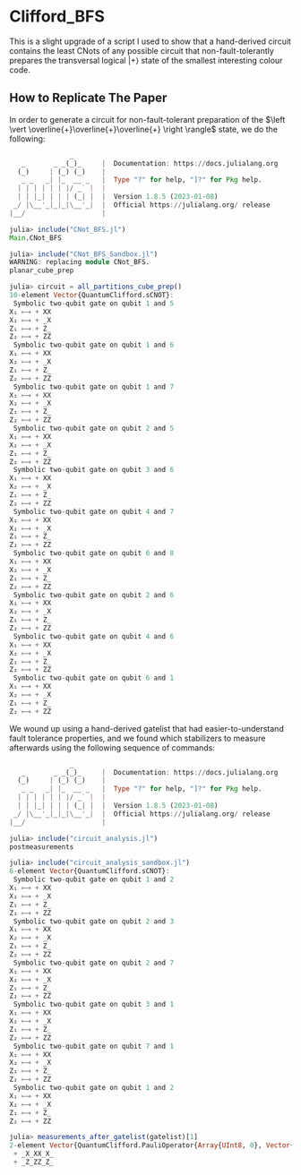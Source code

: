 # Clifford_BFS

This is a slight upgrade of a script I used to show that a hand-derived circuit contains the least CNots of any possible circuit that non-fault-tolerantly prepares the transversal logical $\left \vert + \right \rangle$ state of the smallest interesting colour code. 

## How to Replicate The Paper

In order to generate a circuit for non-fault-tolerant preparation of the $\left \vert \overline{+}\overline{+}\overline{+} \right \rangle$ state, we do the following:

```julia
               _
   _       _ _(_)_     |  Documentation: https://docs.julialang.org
  (_)     | (_) (_)    |
   _ _   _| |_  __ _   |  Type "?" for help, "]?" for Pkg help.
  | | | | | | |/ _` |  |
  | | |_| | | | (_| |  |  Version 1.8.5 (2023-01-08)
 _/ |\__'_|_|_|\__'_|  |  Official https://julialang.org/ release
|__/                   |

julia> include("CNot_BFS.jl")
Main.CNot_BFS

julia> include("CNot_BFS_Sandbox.jl")
WARNING: replacing module CNot_BFS.
planar_cube_prep

julia> circuit = all_partitions_cube_prep()
10-element Vector{QuantumClifford.sCNOT}:
 Symbolic two-qubit gate on qubit 1 and 5
X₁ ⟼ + XX
X₂ ⟼ + _X
Z₁ ⟼ + Z_
Z₂ ⟼ + ZZ
 Symbolic two-qubit gate on qubit 1 and 6
X₁ ⟼ + XX
X₂ ⟼ + _X
Z₁ ⟼ + Z_
Z₂ ⟼ + ZZ
 Symbolic two-qubit gate on qubit 1 and 7
X₁ ⟼ + XX
X₂ ⟼ + _X
Z₁ ⟼ + Z_
Z₂ ⟼ + ZZ
 Symbolic two-qubit gate on qubit 2 and 5
X₁ ⟼ + XX
X₂ ⟼ + _X
Z₁ ⟼ + Z_
Z₂ ⟼ + ZZ
 Symbolic two-qubit gate on qubit 3 and 6
X₁ ⟼ + XX
X₂ ⟼ + _X
Z₁ ⟼ + Z_
Z₂ ⟼ + ZZ
 Symbolic two-qubit gate on qubit 4 and 7
X₁ ⟼ + XX
X₂ ⟼ + _X
Z₁ ⟼ + Z_
Z₂ ⟼ + ZZ
 Symbolic two-qubit gate on qubit 6 and 8
X₁ ⟼ + XX
X₂ ⟼ + _X
Z₁ ⟼ + Z_
Z₂ ⟼ + ZZ
 Symbolic two-qubit gate on qubit 2 and 6
X₁ ⟼ + XX
X₂ ⟼ + _X
Z₁ ⟼ + Z_
Z₂ ⟼ + ZZ
 Symbolic two-qubit gate on qubit 4 and 6
X₁ ⟼ + XX
X₂ ⟼ + _X
Z₁ ⟼ + Z_
Z₂ ⟼ + ZZ
 Symbolic two-qubit gate on qubit 6 and 1
X₁ ⟼ + XX
X₂ ⟼ + _X
Z₁ ⟼ + Z_
Z₂ ⟼ + ZZ

```

We wound up using a hand-derived gatelist that had easier-to-understand fault tolerance properties, and we found which stabilizers to measure afterwards using the following sequence of commands:

```julia
               _
   _       _ _(_)_     |  Documentation: https://docs.julialang.org
  (_)     | (_) (_)    |
   _ _   _| |_  __ _   |  Type "?" for help, "]?" for Pkg help.
  | | | | | | |/ _` |  |
  | | |_| | | | (_| |  |  Version 1.8.5 (2023-01-08)
 _/ |\__'_|_|_|\__'_|  |  Official https://julialang.org/ release
|__/                   |

julia> include("circuit_analysis.jl")
postmeasurements

julia> include("circuit_analysis_sandbox.jl")
6-element Vector{QuantumClifford.sCNOT}:
 Symbolic two-qubit gate on qubit 1 and 2
X₁ ⟼ + XX
X₂ ⟼ + _X
Z₁ ⟼ + Z_
Z₂ ⟼ + ZZ
 Symbolic two-qubit gate on qubit 2 and 3
X₁ ⟼ + XX
X₂ ⟼ + _X
Z₁ ⟼ + Z_
Z₂ ⟼ + ZZ
 Symbolic two-qubit gate on qubit 2 and 7
X₁ ⟼ + XX
X₂ ⟼ + _X
Z₁ ⟼ + Z_
Z₂ ⟼ + ZZ
 Symbolic two-qubit gate on qubit 3 and 1
X₁ ⟼ + XX
X₂ ⟼ + _X
Z₁ ⟼ + Z_
Z₂ ⟼ + ZZ
 Symbolic two-qubit gate on qubit 7 and 1
X₁ ⟼ + XX
X₂ ⟼ + _X
Z₁ ⟼ + Z_
Z₂ ⟼ + ZZ
 Symbolic two-qubit gate on qubit 1 and 2
X₁ ⟼ + XX
X₂ ⟼ + _X
Z₁ ⟼ + Z_
Z₂ ⟼ + ZZ

julia> measurements_after_gatelist(gatelist)[1]
2-element Vector{QuantumClifford.PauliOperator{Array{UInt8, 0}, Vector{UInt64}}}:
 + _X_XX_X_
 + _Z_ZZ_Z_

```
